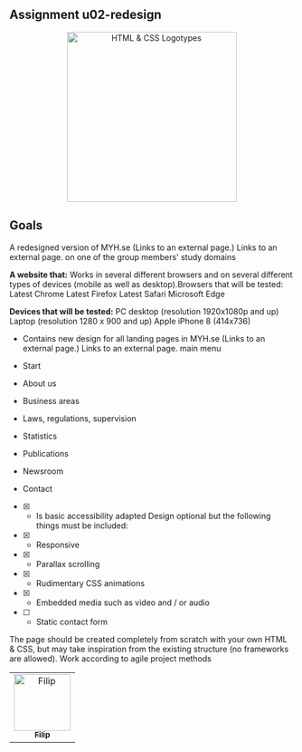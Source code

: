 ## Assignment u02-redesign

<div  align="center">

<img  width="300"  src="https://miro.medium.com/max/792/1*lJ32Bl-lHWmNMUSiSq17gQ.png"  alt="HTML & CSS Logotypes">

</div>

## Goals

A redesigned version of MYH.se (Links to an external page.) Links to an external page. on one of the group members' study domains

**A website that:**
Works in several different browsers and on several different types of devices (mobile as well as desktop).Browsers that will be tested:
Latest Chrome
Latest Firefox
Latest Safari
Microsoft Edge

**Devices that will be tested:**
PC desktop (resolution 1920x1080p and up)
Laptop (resolution 1280 x 900 and up)
Apple iPhone 8 (414x736)

- Contains new design for all landing pages in MYH.se (Links to an external page.) Links to an external page. main menu

- Start
- About us
- Business areas
- Laws, regulations, supervision
- Statistics
- Publications
- Newsroom
- Contact

- [x] - Is basic accessibility adapted
    Design optional but the following things must be included:
- [x] - Responsive

- [x] - Parallax scrolling

- [x] - Rudimentary CSS animations

- [x] - Embedded media such as video and / or audio

- [ ] - Static contact form

The page should be created completely from scratch with your own HTML & CSS, but may take inspiration from the existing structure (no frameworks are allowed).
Work according to agile project methods

<table>
<tr>
    <td align="center">
        <a href="https://github.com/Fijo-Lurk">
            <img src="https://avatars1.githubusercontent.com/u/70694476?s=400&u=eebe2ab919b6cc1f788dff542528869ca1891fa2&v=4" width="100;" alt="Filip"/>
            <br />
            <sub><b>Filip</b></sub>
        </a>
    </td>
   </table>

